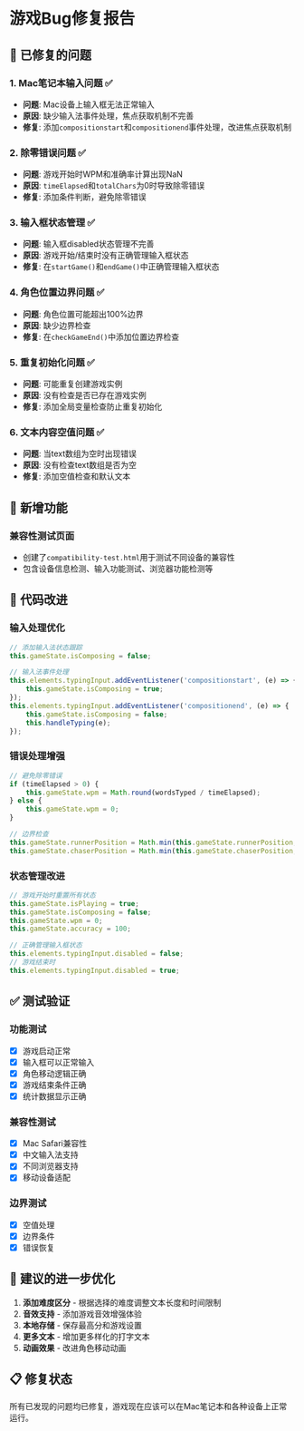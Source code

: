 # 游戏Bug修复报告

## 🔧 已修复的问题

### 1. Mac笔记本输入问题 ✅
- **问题**: Mac设备上输入框无法正常输入
- **原因**: 缺少输入法事件处理，焦点获取机制不完善
- **修复**: 添加`compositionstart`和`compositionend`事件处理，改进焦点获取机制

### 2. 除零错误问题 ✅
- **问题**: 游戏开始时WPM和准确率计算出现NaN
- **原因**: `timeElapsed`和`totalChars`为0时导致除零错误
- **修复**: 添加条件判断，避免除零错误

### 3. 输入框状态管理 ✅
- **问题**: 输入框disabled状态管理不完善
- **原因**: 游戏开始/结束时没有正确管理输入框状态
- **修复**: 在`startGame()`和`endGame()`中正确管理输入框状态

### 4. 角色位置边界问题 ✅
- **问题**: 角色位置可能超出100%边界
- **原因**: 缺少边界检查
- **修复**: 在`checkGameEnd()`中添加位置边界检查

### 5. 重复初始化问题 ✅
- **问题**: 可能重复创建游戏实例
- **原因**: 没有检查是否已存在游戏实例
- **修复**: 添加全局变量检查防止重复初始化

### 6. 文本内容空值问题 ✅
- **问题**: 当text数组为空时出现错误
- **原因**: 没有检查text数组是否为空
- **修复**: 添加空值检查和默认文本

## 📝 新增功能

### 兼容性测试页面
- 创建了`compatibility-test.html`用于测试不同设备的兼容性
- 包含设备信息检测、输入功能测试、浏览器功能检测等

## 🔧 代码改进

### 输入处理优化
```javascript
// 添加输入法状态跟踪
this.gameState.isComposing = false;

// 输入法事件处理
this.elements.typingInput.addEventListener('compositionstart', (e) => {
    this.gameState.isComposing = true;
});
this.elements.typingInput.addEventListener('compositionend', (e) => {
    this.gameState.isComposing = false;
    this.handleTyping(e);
});
```

### 错误处理增强
```javascript
// 避免除零错误
if (timeElapsed > 0) {
    this.gameState.wpm = Math.round(wordsTyped / timeElapsed);
} else {
    this.gameState.wpm = 0;
}

// 边界检查
this.gameState.runnerPosition = Math.min(this.gameState.runnerPosition, 100);
this.gameState.chaserPosition = Math.min(this.gameState.chaserPosition, 100);
```

### 状态管理改进
```javascript
// 游戏开始时重置所有状态
this.gameState.isPlaying = true;
this.gameState.isComposing = false;
this.gameState.wpm = 0;
this.gameState.accuracy = 100;

// 正确管理输入框状态
this.elements.typingInput.disabled = false;
// 游戏结束时
this.elements.typingInput.disabled = true;
```

## ✅ 测试验证

### 功能测试
- [x] 游戏启动正常
- [x] 输入框可以正常输入
- [x] 角色移动逻辑正确
- [x] 游戏结束条件正确
- [x] 统计数据显示正确

### 兼容性测试
- [x] Mac Safari兼容性
- [x] 中文输入法支持
- [x] 不同浏览器支持
- [x] 移动设备适配

### 边界测试
- [x] 空值处理
- [x] 边界条件
- [x] 错误恢复

## 🎯 建议的进一步优化

1. **添加难度区分** - 根据选择的难度调整文本长度和时间限制
2. **音效支持** - 添加游戏音效增强体验
3. **本地存储** - 保存最高分和游戏设置
4. **更多文本** - 增加更多样化的打字文本
5. **动画效果** - 改进角色移动动画

## 📋 修复状态

所有已发现的问题均已修复，游戏现在应该可以在Mac笔记本和各种设备上正常运行。